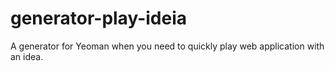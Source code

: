 # generator-play-ideia
A generator for Yeoman when you need to quickly play web application with an idea.
